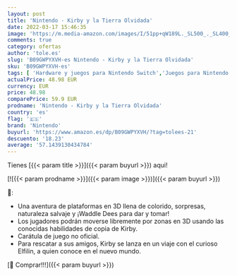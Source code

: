 ```yaml
---
layout: post
title: 'Nintendo - Kirby y la Tierra Olvidada'
date: 2022-03-17 15:46:35
image: 'https://m.media-amazon.com/images/I/51pp+qW189L._SL500_._SL400_.jpg'
comments: true
category: ofertas
author: 'tole.es'
slug: 'B09GWPYXVH-es Nintendo - Kirby y la Tierra Olvidada'
sku: 'B09GWPYXVH-es'
tags: [ 'Hardware y juegos para Nintendo Switch','Juegos para Nintendo Switch','Videojuegos','nintendo', ]
actualPrice: 48.98 EUR
currency: EUR
price: 48.98
comparePrice: 59.9 EUR
prodname: 'Nintendo - Kirby y la Tierra Olvidada'
country: 'es'
flag: '🇪🇸'
brand: 'Nintendo'
buyurl: 'https://www.amazon.es/dp/B09GWPYXVH/?tag=tolees-21'
descuento: '18.23'
average: '57.1439130434784'
---
```


Tienes [{{< param title >}}]({{< param buyurl >}}) aqui!

[![{{< param prodname >}}]({{< param image >}})]({{< param buyurl >}})

🔎:

- Una aventura de plataformas en 3D llena de colorido, sorpresas, naturaleza salvaje y ¡Waddle Dees para dar y tomar!
- Los jugadores podrán moverse libremente por zonas en 3D usando las conocidas habilidades de copia de Kirby.
- Carátula de juego no oficial.
- Para rescatar a sus amigos, Kirby se lanza en un viaje con el curioso Elfilin, a quien conoce en el nuevo mundo.

[🛒 Comprar!!!]({{< param buyurl >}})
